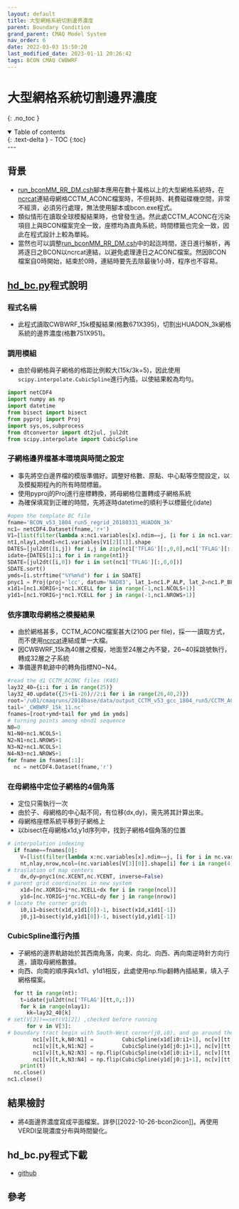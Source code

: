 ```yaml
---
layout: default
title: 大型網格系統切割邊界濃度
parent: Boundary Condition
grand_parent: CMAQ Model System
nav_order: 6
date: 2022-03-03 15:50:20
last_modified_date: 2023-01-11 20:26:42
tags: BCON CMAQ CWBWRF
---
```


# 大型網格系統切割邊界濃度
{: .no_toc }

<details open markdown="block">
  <summary>
    Table of contents
  </summary>
  {: .text-delta }
- TOC
{:toc}
</details>
---

## 背景

- [run_bconMM_RR_DM.csh](https://github.com/sinotec2/cmaq_relatives/blob/master/bcon/run_bconMM_RR_DM.csh)腳本應用在數十萬格以上的大型網格系統時，在[ncrcat]()連結母網格CCTM_ACONC檔案時，不但耗時、耗費磁碟機空間，非常不經濟，必須另行處理，無法使用腳本或bcon.exe程式。
- 類似情形在讀取全球模擬結果時，也曾發生過。然此處CCTM_ACONC在污染項目上與BCON檔案完全一致，座標均為直角系統，時間標籤也完全一致，因此在程式設計上較為單純。
- 當然也可以調整[run_bconMM_RR_DM.csh]()中的起迄時間，逐日進行解析，再將逐日之BCON以ncrcat連結，以避免處理連日之ACONC檔案。然因BCON檔案自0時開始，結束於0時，連結時要先去除最後1小時，程序也不容易。

## [hd_bc.py](https://github.com/sinotec2/cmaq_relatives/blob/master/bcon/hd_bc.py)程式說明

### 程式名稱

- 此程式讀取CWBWRF_15k模擬結果(格數671X395)，切割出HUADON_3k網格系統的邊界濃度(格數751X951)。

### 調用模組

- 由於母網格與子網格的格距比例較大(15k/3k=5)，因此使用`scipy.interpolate.CubicSpline`進行內插，以使結果較為均勻。

```python
import netCDF4
import numpy as np
import datetime
from bisect import bisect
from pyproj import Proj
import sys,os,subprocess
from dtconvertor import dt2jul, jul2dt
from scipy.interpolate import CubicSpline
```

### 子網格邊界檔基本環境與時間之設定
- 事先將空白邊界檔的模版準備好。調整好格數、原點、中心點等空間設定，以及模擬期程內的所有時間標籤。
- 使用pyproj的Proj進行座標轉換，將母網格位置轉成子網格系統
- 為確保填寫到正確的時間，先將逐時datetime的順利予以標籤化(idate)

```python
#open the template BC file
fname='BCON_v53_1804_run5_regrid_20180331_HUADON_3k'
nc1= netCDF4.Dataset(fname,'r+')
V1=[list(filter(lambda x:nc1.variables[x].ndim==j, [i for i in nc1.variables])) for j in [1,2,3,4]]
nt1,nlay1,nbnd1=nc1.variables[V1[2][1]].shape
DATES=[jul2dt([i,j]) for i,j in zip(nc1['TFLAG'][:,0,0],nc1['TFLAG'][:,0,1])]
idate={DATES[i]:i for i in range(nt1)}
SDATE=[jul2dt([i,0]) for i in set(nc1['TFLAG'][:,0,0])]
SDATE.sort()
ymds=[i.strftime("%Y%m%d") for i in SDATE]
pnyc1 = Proj(proj='lcc', datum='NAD83', lat_1=nc1.P_ALP, lat_2=nc1.P_BET,lat_0=nc1.YCENT, lon_0=nc1.XCENT, x_0=0, y_0=0.0)
x1d1=[nc1.XORIG+i*nc1.XCELL for i in range(-1,nc1.NCOLS+1)]
y1d1=[nc1.YORIG+j*nc1.YCELL for j in range(-1,nc1.NROWS+1)]
```

### 依序讀取母網格之模擬結果
- 由於網格甚多，CCTM_ACONC檔案甚大(210G per file)，採一一讀取方式，而不使用[ncrcat]()連結成單一大檔。
- 因CWBWRF_15k為40層之模擬，地面至24層之內不變，26~40採跳號執行，轉成32層之子系統
- 準備邊界軌跡中的轉角指標N0~N4。

```python    
#read the d1 CCTM_ACONC files (K40)
lay32_40={i:i for i in range(25)}
lay32_40.update({25+(i-26)//2:i for i in range(26,40,2)})
root='/u01/cmaqruns/2018base/data/output_CCTM_v53_gcc_1804_run5/CCTM_ACONC_v53_gcc_1804_run5_'
tail='_CWBWRF_15k_11.nc'
fnames=[root+ymd+tail for ymd in ymds]
# turning points among nbnd1 sequence
N0=0
N1=N0+nc1.NCOLS+1
N2=N1+nc1.NROWS+1
N3=N2+nc1.NCOLS+1
N4=N3+nc1.NROWS+1
for fname in fnames[:1]:
  nc = netCDF4.Dataset(fname,'r')
```

### 在母網格中定位子網格的4個角落

- 定位只需執行一次
- 由於子、母網格的中心點不同，有位移(dx,dy)，需先將其計算出來。
- 母網格座標系統平移到子網格上
- 以bisect在母網格x1d,y1d序列中，找到子網格4個角落的位置

```python
# interpolation indexing
  if fname==fnames[0]:
    V=[list(filter(lambda x:nc.variables[x].ndim==j, [i for i in nc.variables])) for j in [1,2,3,4]]
    nt,nlay,nrow,ncol=(nc.variables[V[3][0]].shape[i] for i in range(4))
# traslation of map centers
    dx,dy=pnyc1(nc.XCENT,nc.YCENT, inverse=False)
# parent grid coordinates in new system
    x1d=[nc.XORIG+i*nc.XCELL+dx for i in range(ncol)]
    y1d=[nc.YORIG+j*nc.YCELL+dy for j in range(nrow)]
# locate the corner grids
    i0,i1=bisect(x1d,x1d1[0])-1, bisect(x1d,x1d1[-1])
    j0,j1=bisect(y1d,y1d1[0])-1, bisect(y1d,y1d1[-1])
```

### CubicSpline進行內插

- 子網格的邊界軌跡始於其西南角落，向東、向北、向西、再向南逆時針方向行進，讀取母網格數據。
- 向西、向南的順序與x1d1、y1d1相反，此處使用np.flip翻轉內插結果，填入子網格檔案。

```python
  for tt in range(nt):
    t=idate(jul2dt(nc['TFLAG'][tt,0,:]))
    for k in range(nlay1):
      kk=lay32_40[k]
# set(V[3])==set(V1[2]) ,checked before running
      for v in V[3]:
# boundary tract begin with South-West corner(j0,i0), and go around the domain in counter-clock wise direction
        nc1[v][t,k,N0:N1] =         CubicSpline(x1d[i0:i1+1], nc[v][tt,kk,j0,i0:i1+1]) (x1d1[:-1])
        nc1[v][t,k,N1:N2] =         CubicSpline(y1d[j0:j1+1], nc[v][tt,kk,j0:j1+1,i1]) (y1d1[:-1])
        nc1[v][t,k,N2:N3] = np.flip(CubicSpline(x1d[i0:i1+1], nc[v][tt,kk,j1,i0:i1+1]) (x1d1[:-1]),axis=0)
        nc1[v][t,k,N3:N4] = np.flip(CubicSpline(y1d[j0:j1+1], nc[v][tt,kk,j0:j1+1,i0]) (y1d1[:-1]),axis=0)
    print(t)
  nc.close()
nc1.close()
```

## 結果檢討

- 將4面邊界濃度寫成平面檔案。詳參[[2022-10-26-bcon2icon]]。再使用VERDI呈現濃度分布與時間變化。

## hd_bc.py程式下載

- [github](https://github.com/sinotec2/cmaq_relatives/blob/master/bcon/hd_bc.py)

## 參考

